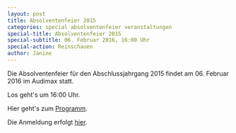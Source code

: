 ```yaml
---
layout: post
title: Absolventenfeier 2015
categories: special absolventenfeier veranstaltungen
special-title: Absolventenfeier 2015
special-subtitle: 06. Februar 2016, 16:00 Uhr
special-action: Reinschauen
author: Janine
---
```

Die Absolventenfeier für den Abschlussjahrgang 2015 findet am 06. Februar 2016
im Audimax statt.

Los geht's um 16:00 Uhr.

Hier geht's zum [Programm](dokumente/Programm_Absolventenfeier_2015.pdf).

Die Anmeldung erfolgt [hier](https://absolventenfeier.pep-dortmund.org).
